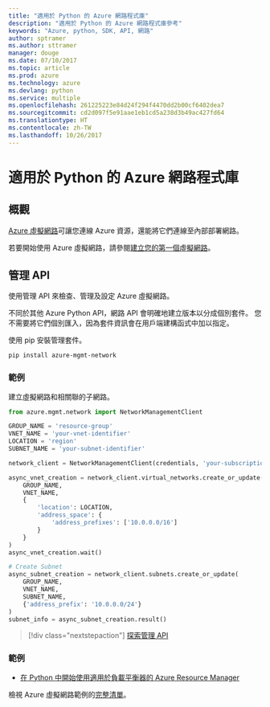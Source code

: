 ```yaml
---
title: "適用於 Python 的 Azure 網路程式庫"
description: "適用於 Python 的 Azure 網路程式庫參考"
keywords: "Azure, python, SDK, API, 網路"
author: sptramer
ms.author: sttramer
manager: douge
ms.date: 07/10/2017
ms.topic: article
ms.prod: azure
ms.technology: azure
ms.devlang: python
ms.service: multiple
ms.openlocfilehash: 261225223e84d24f294f4470dd2b00cf6402dea7
ms.sourcegitcommit: cd2d097f5e91aae1eb1cd5a238d3b49ac427fd64
ms.translationtype: HT
ms.contentlocale: zh-TW
ms.lasthandoff: 10/26/2017
---
```

# <a name="azure-network-libraries-for-python"></a>適用於 Python 的 Azure 網路程式庫

## <a name="overview"></a>概觀

[Azure 虛擬網路](/azure/virtual-network/virtual-networks-overview)可讓您連線 Azure 資源，還能將它們連線至內部部署網路。

若要開始使用 Azure 虛擬網路，請參閱[建立您的第一個虛擬網路](/azure/virtual-network/virtual-network-get-started-vnet-subnet)。

## <a name="management-apis"></a>管理 API

使用管理 API 來檢查、管理及設定 Azure 虛擬網路。

不同於其他 Azure Python API，網路 API 會明確地建立版本以分成個別套件。 您不需要將它們個別匯入，因為套件資訊會在用戶端建構函式中加以指定。

使用 pip 安裝管理套件。

```bash
pip install azure-mgmt-network
```

### <a name="example"></a>範例

建立虛擬網路和相關聯的子網路。

```python
from azure.mgmt.network import NetworkManagementClient

GROUP_NAME = 'resource-group'
VNET_NAME = 'your-vnet-identifier'
LOCATION = 'region'
SUBNET_NAME = 'your-subnet-identifier'

network_client = NetworkManagementClient(credentials, 'your-subscription-id')

async_vnet_creation = network_client.virtual_networks.create_or_update(
    GROUP_NAME,
    VNET_NAME,
    {
        'location': LOCATION,
        'address_space': {
            'address_prefixes': ['10.0.0.0/16']
        }
    }
)
async_vnet_creation.wait()

# Create Subnet
async_subnet_creation = network_client.subnets.create_or_update(
    GROUP_NAME,
    VNET_NAME,
    SUBNET_NAME,
    {'address_prefix': '10.0.0.0/24'}
)
subnet_info = async_subnet_creation.result()
```

> [!div class="nextstepaction"]
> [探索管理 API](/python/api/overview/azure/network/managementlibrary)

### <a name="samples"></a>範例

* [在 Python 中開始使用適用於負載平衡器的 Azure Resource Manager](https://azure.microsoft.com/en-us/resources/samples/network-python-manage-loadbalancer/)

檢視 Azure 虛擬網路範例的[完整清單](https://azure.microsoft.com/en-us/resources/samples/?platform=python&term=virtual%20network)。
